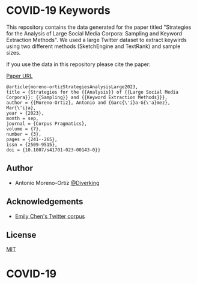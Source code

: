 
# COVID-19 Keywords

This repository contains the data generated for the paper titled "Strategies for the Analysis of Large Social Media Corpora: Sampling and Keyword Extraction Methods". We used a large Twitter dataset to extract keywirds using two different methods (SketchEngine and TextRank) and sample sizes.


If you use the data in this repository please cite the paper:

[Paper URL](https://link.springer.com/article/10.1007/s41701-023-00143-0)

    @article{moreno-ortizStrategiesAnalysisLarge2023,
    title = {Strategies for the {{Analysis}} of {{Large Social Media Corpora}}: {{Sampling}} and {{Keyword Extraction Methods}}},
    author = {{Moreno-Ortiz}, Antonio and {Garc{\'i}a-G{\'a}mez}, Mar{\'i}a},
    year = {2023},
    month = sep,
    journal = {Corpus Pragmatics},
    volume = {7},
    number = {3},
    pages = {241--265},
    issn = {2509-9515},
    doi = {10.1007/s41701-023-00143-0}}




## Author

- Antonio Moreno-Ortiz [@Diverking](https://www.github.com/Diverking)

## Acknowledgements

 - [Emily Chen's Twitter corpus](https://github.com/echen102/COVID-19-TweetIDs)

## License

[MIT](https://choosealicense.com/licenses/mit/)

# COVID-19
